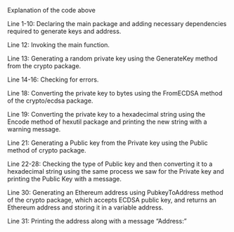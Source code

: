 Explanation of the code above

Line 1-10: Declaring the main package and adding necessary dependencies required to generate keys and address.

Line 12: Invoking the main function.

Line 13: Generating a random private key using the GenerateKey method from the crypto package.

Line 14-16: Checking for errors.

Line 18: Converting the private key to bytes using the FromECDSA method of the crypto/ecdsa package.

Line 19: Converting the private key to a hexadecimal string using the Encode method of hexutil package and printing the new string with a warning message.

Line 21: Generating a Public key from the Private key using the Public method of crypto package.

Line 22-28: Checking the type of Public key and then converting it to a hexadecimal string using the same process we saw for the Private key and printing the Public Key with a message.

Line 30: Generating an Ethereum address using PubkeyToAddress method of the crypto package, which accepts ECDSA public key, and returns an Ethereum address and storing it in a variable address.

Line 31: Printing the address along with a message “Address:”

